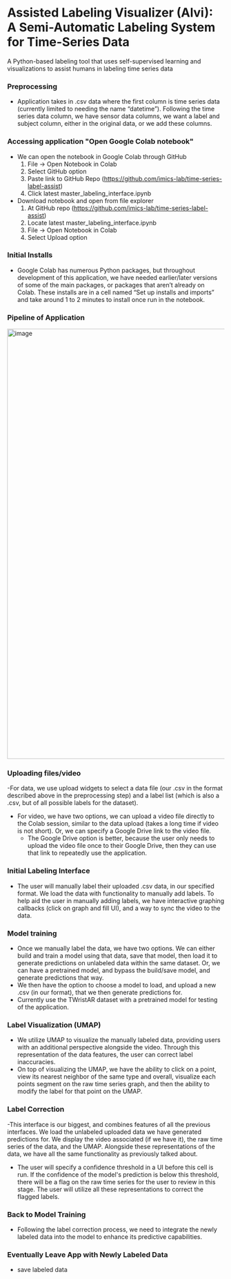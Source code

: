 # Assisted Labeling Visualizer (Alvi): A Semi-Automatic Labeling System for Time-Series Data
A Python-based labeling tool that uses self-supervised learning and visualizations to assist humans in labeling time series data

### Preprocessing
  - Application takes in .csv data where the first column is time series data (currently limited to needing the name “datetime”). Following the time series data column, we have sensor data columns, we want a label and subject column, either in the original data, or we add these columns.
  
### Accessing application "Open Google Colab notebook"
  - We can open the notebook in Google Colab through GitHub
    1) File -> Open Notebook in Colab
    2) Select GitHub option
    3) Paste link to GitHub Repo (https://github.com/imics-lab/time-series-label-assist)
    4) Click latest master_labeling_interface.ipynb
  - Download notebook and open from file explorer
    1) At GitHub repo (https://github.com/imics-lab/time-series-label-assist)
    2) Locate latest master_labeling_interface.ipynb
    3) File -> Open Notebook in Colab
    4) Select Upload option


### Initial Installs
  - Google Colab has numerous Python packages, but throughout development of this application, we have needed earlier/later versions of some of the main packages, or packages that aren’t already on Colab. These installs are in a cell named “Set up installs and imports” and take around 1 to 2 minutes to install once run in the notebook.
 
### Pipeline of Application
<img width="996" alt="image" src="https://user-images.githubusercontent.com/108648654/229269330-87851963-0b7e-4631-a535-61dc92a12858.png">

### Uploading files/video
  -For data, we use upload widgets to select a data file (our .csv in the format described above in the preprocessing step) and a label list (which is also a .csv, but of all possible labels for the dataset).
  - For video, we have two options, we can upload a video file directly to the Colab session, similar to the data upload (takes a long time if video is not short). Or, we can specify a Google Drive link to the video file.
	- The Google Drive option is better, because the user only needs to upload the video file once to their Google Drive, then they can use that link to repeatedly use the application.


### Initial Labeling Interface
  - The user will manually label their uploaded .csv data, in our specified format. We load the data with functionality to manually add labels. To help aid the user in manually adding labels, we have interactive graphing callbacks (click on graph and fill UI), and a way to sync the video to the data.

### Model training
  - Once we manually label the data, we have two options. We can either build and train a model using that data, save that model, then load it to generate predictions on unlabeled data within the same dataset. Or, we can have a pretrained model, and bypass the build/save model, and generate predictions that way. 
  - We then have the option to choose a model to load, and upload a new .csv (in our format), that we then generate predictions for.
  - Currently use the TWristAR dataset with a pretrained model for testing of the application.


### Label Visualization (UMAP)
  - We utilize UMAP to visualize the manually labeled data, providing users with an additional perspective alongside the video. Through this representation of the data features, the user can correct label inaccuracies.
  - On top of visualizing the UMAP, we have the ability to click on a point, view its nearest neighbor of the same type and overall, visualize each points segment on the raw time series graph, and then the ability to modify the label for that point on the UMAP.


### Label Correction
  -This interface is our biggest, and combines features of all the previous interfaces. We load the unlabeled uploaded data we have generated predictions for. We display the video associated (if we have it), the raw time series of the data, and the UMAP. Alongside these representations of the data, we have all the same functionality as previously talked about.
  - The user will specify a confidence threshold in a UI before this cell is run. If the confidence of the model's prediction is below this threshold, there will be a flag on the raw time series for the user to review in this stage. The user will utilize all these representations to correct the flagged labels.


### Back to Model Training
  - Following the label correction process, we need to integrate the newly labeled data into the model to enhance its predictive capabilities.

### Eventually Leave App with Newly Labeled Data
  - save labeled data

